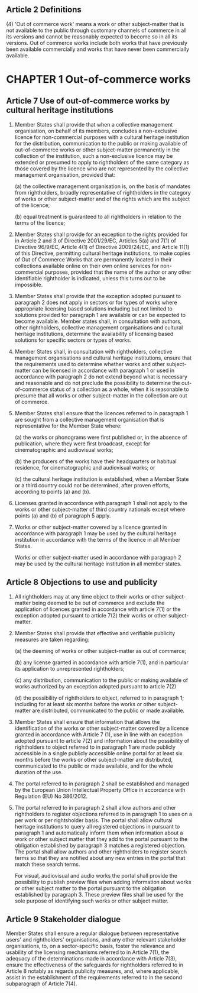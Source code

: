 ## Article 2 Definitions

(4) 'Out of commerce work' means a work or other subject-matter that is not available to the public through customary channels of commerce in all its versions and cannot be reasonably expected to become so in all its versions. Out of commerce works include both works that have previously been available commercially and works that have never been commercially available.

# CHAPTER 1 Out-of-commerce works

## Article 7 Use of out-of-commerce works by cultural heritage institutions

1. Member States shall provide that when a collective management organisation, on behalf of its members, concludes a non-exclusive licence for non-commercial purposes with a cultural heritage institution for the distribution, communication to the public or making available of out-of-commerce works or other subject-matter permanently in the collection of the institution, such a non-exclusive licence may be extended or presumed to apply to rightholders of the same category as those covered by the licence who are not represented by the collective management organisation, provided that:

	(a) the collective management organisation is, on the basis of mandates from rightholders, broadly representative of rightholders in the category of works or other subject-matter and of the rights which are the subject of the licence;

	(b) equal treatment is guaranteed to all rightholders in relation to the terms of the licence;

2. Member States shall provide for an exception to the rights provided for in Article 2 and 3 of Directive 2001/29/EC, Articles 5(a) and 7(1) of Directive 96/9/EC, Article 4(1) of Directive 2009/24/EC, and Article 11(1) of this Directive, permitting cultural heritage institutions, to make copies of Out of Commerce Works that are permanently located in their collections available online on their own online services for non-commercial purposes, provided that the name of the author or any other identifiable rightholder is indicated, unless this turns out to be impossible.

3. Member States shall provide that the exception adopted pursuant to paragraph 2 does not apply in sectors or for types of works where appropriate licensing based solutions including but not limited to solutions provided for paragraph 1 are available or can be expected to become available. Member states shall, in consultation with authors, other rightholders, collective management organisations and cultural heritage institutions, determine the availability of licensing based solutions for specific sectors or types of works.

4. Member States shall, in consultation with rightholders, collective management organisations and cultural heritage institutions, ensure that the requirements used to determine whether works and other subject-matter can be licensed in accordance with paragraph 1 or used in accordance with paragraph 2 do not extend beyond what is necessary and reasonable and do not preclude the possibility to determine the out-of-commerce status of a collection as a whole, when it is reasonable to presume that all works or other subject-matter in the collection are out of commerce.

5. Member States shall ensure that the licences referred to in paragraph 1 are sought from a collective management organisation that is representative for the Member State where:

    (a) the works or phonograms were first published or, in the absence of publication, where they were first broadcast, except for cinematographic and audiovisual works;

    (b) the producers of the works have their headquarters or habitual residence, for cinematographic and audiovisual works; or

    (c) the cultural heritage institution is established, when a Member State or a third country could not be determined, after proven efforts, according to points (a) and (b).

6. Licenses granted in accordance with paragraph 1 shall not apply to the works or other subject-matter of third country nationals except where points (a) and (b) of paragraph 5 apply.

7. Works or other subject-matter covered by a licence granted in accordance with paragraph 1 may be used by the cultural heritage institution in accordance with the terms of the licence in all Member States.

	Works or other subject-matter used in accordance with paragraph 2 may be used by the cultural heritage institution in all member states.

## Article 8 Objections to use and publicity

1. All rightholders may at any time object to their works or other subject-matter being deemed to be out of commerce and exclude the application of licences granted in accordance with article 7(1) or the exception adopted pursuant to article 7(2) their works or other subject-matter.

2. Member States shall provide that effective and verifiable publicity measures are taken regarding: 

    (a) the deeming of works or other subject-matter as out of commerce;
    
    (b) any license granted in accordance with article 7(1), and in particular its application to unrepresented rightholders;
    
    (c) any distribution, communication to the public or making available of works authorized by an exception adopted pursuant to article 7(2) 
    
    (d) the possibility of rightholders to object, referred to in paragraph 1; including for at least six months before the works or other subject-matter are distributed, communicated to the public or made available.

3. Member States shall ensure that information that allows the identification of the works or other subject-matter covered by a licence granted in accordance with Article 7 (1), use in line with an exception adopted pursuant to article 7(2) and information about the possibility of rightholders to object referred to in paragraph 1 are made publicly accessible in a single publicly accessible online portal for at least six months before the works or other subject-matter are distributed, communicated to the public or made available, and for the whole duration of the use.

4. The portal referred to in paragraph 2 shall be established and managed by the European Union Intellectual Property Office in accordance with Regulation (EU) No 386/2012.

5. The portal referred to in paragraph 2 shall allow authors and other rightholders to register objections referred to in paragraph 1 to uses on a per work or per rightsholder basis. The portal shall allow cultural heritage institutions to query all registered objections in pursuant to paragraph 1 and automatically inform them when information about a work or other subject matter that they add to the portal pursuant to the obligation established by paragraph 3 matches a registered objection. The portal shall allow authors and other rightholders to register search terms so that they are notified about any new entries in the portal that match these search terms.

	For visual, audiovisual and audio works the portal shall provide the possibility to publish preview files when adding information about works or other subject matter to the portal pursuant to the obligation established by paragraph 3. These preview files shall be used for the sole purpose of identifying such works or other subject matter.

## Article 9 Stakeholder dialogue

Member States shall ensure a regular dialogue between representative users' and rightholders' organisations, and any other relevant stakeholder organisations, to, on a sector-specific basis, foster the relevance and usability of the licensing mechanisms referred to in Article 7(1), the adequacy of the determinations made in accordance with Article 7(3), ensure the effectiveness of the safeguards for rightholders referred to in Article 8 notably as regards publicity measures, and, where applicable, assist in the establishment of the requirements referred to in the second subparagraph of Article 7(4).
